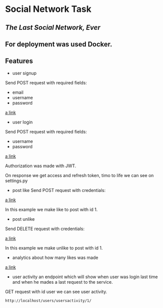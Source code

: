 # Social Network Task

## _The Last Social Network, Ever_

## For deployment was used Docker.

## Features

- user signup

Send POST request with required fields:

 - email
 - username
 - password

[a link](http://localhost/users/auth/users/)

- user login

Send POST request with required fields:

 - username
 - password

[a link](http://localhost//users/token/)

Authorization was made with JWT.

On response we get access and refresh token, timo to life we can see on settings.py

- post like
Send POST request with credentials:

[a link](http://localhost/posts/api/posts/v1/likes/1/)

In this example we make like to post with id 1.

- post unlike

Send DELETE request with credentials:

[a link](http://localhost/posts/api/posts/v1/likes/1/)

In this example we make unlike to post with id 1.

- analytics about how many likes was made

[a link](http://localhost/posts/api/analitics/?date_from=2020-02-02&date_to=2020-02-15)


- user activity an endpoint which will show when user was login last time and when he mades a last request to the service.

GET request with id user we can see user activity.
```sh
http://localhost/users/usersactivity/1/
```


